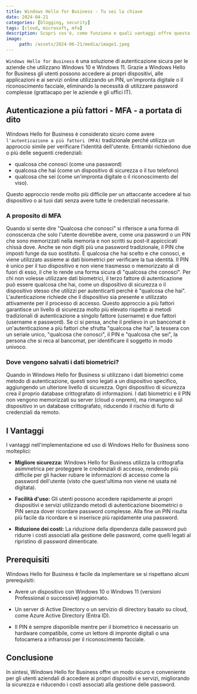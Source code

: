 ```yaml
---
title: Windows Hello for Business - Tu sei la chiave
date: 2024-04-21
categories: [blogging, security]
tags: [cloud, microsoft, mfa] 
description: Scopri cos'è, come funziona e quali vantaggi offre questa tecnologia di autenticazione per Windows 10 e 11...
image:
     path: /assets/2024-06-21/media/image1.jpeg
---
```


`Windows Hello for Business` è una soluzione di autenticazione sicura per le aziende che utilizzano Windows 10 e Windows 11. Grazie a Windows Hello for Business gli utenti possono accedere ai propri dispositivi, alle applicazioni e ai servizi online utilizzando un PIN, un'impronta digitale o il riconoscimento facciale, eliminando la necessità di utilizzare password complesse (grattacapo per le aziende e gli uffici IT).

## Autenticazione a più fattori - MFA - a portata di dito

Windows Hello for Business è considerato sicuro come avere
`l'autenticazione a più fattori (MFA)` tradizionale perché utilizza un approccio simile per verificare l'identità dell'utente. Entrambi richiedono due o più delle seguenti credenziali:

-   qualcosa che conosci (come una password)
-   qualcosa che hai (come un dispositivo di sicurezza o il tuo
    telefono)
-   qualcosa che sei (come un'impronta digitale o il riconoscimento del
    viso).

Questo approccio rende molto più difficile per un attaccante accedere al tuo dispositivo o ai tuoi dati senza avere tutte le credenziali necessarie.

### A proposito di MFA
Quando si sente dire "Qualcosa che conosci" si riferisce a una forma di conoscenza che solo l'utente dovrebbe avere, come una password o un PIN che sono memorizzati nella memoria e non scritti su post-it appiccicati chissà dove. Anche se non digiti più una password tradizionale, il PIN che imposti funge da suo sostituto. È qualcosa che hai scelto e che conosci, e viene utilizzato assieme ai dati biometrici per verificare la tua identità. Il PIN è unico per il tuo dispositivo e non viene trasmesso o memorizzato al di fuori di esso, il che lo rende una forma sicura di "qualcosa che conosci".
Per chi non volesse utilizzare dati biometrici, il terzo fattore di autenticazione può essere qualcosa che hai, come un dispositivo di sicurezza o il dispositivo stesso che utilizzi per autenticarti perchè è "qualcosa che hai". L'autenticazione richiede che il dispositivo sia presente e utilizzato attivamente per il processo di accesso. Questo approccio a più fattori garantisce un livello di sicurezza molto più elevato rispetto ai metodi tradizionali di autenticazione a singolo fattore (username) e due fattori (username e password). Se ci si pensa, anche il prelievo in un bancomat è un'autenticazione a più fattori che sfrutta "qualcosa che hai", la tessera con un seriale unico, "qualcosa che conosci", il PIN e "qualcosa che sei", la persona che si reca al bancomat, per identificare il soggetto in modo univoco.

### Dove vengono salvati i dati biometrici?
Quando in Windows Hello for Business si utilizzano i dati biometrici come metodo di autenticazione, questi sono legati a un dispositivo specifico, aggiungendo un ulteriore livello di sicurezza. Ogni dispositivo di sicurezza crea il proprio database crittografato di informazioni. I dati biometrici e il PIN non vengono memorizzati su server (cloud o onprem), ma rimangono sul dispositivo in un database crittografato, riducendo il rischio di furto di credenziali da remoto.

## I Vantaggi

I vantaggi nell'implementazione ed uso di Windows Hello for Business
sono molteplici:

-   **Migliore sicurezza:** Windows Hello for Business utilizza la
    crittografia asimmetrica per proteggere le credenziali di accesso,
    rendendo più difficile per gli hacker rubare le informazioni di
    accesso come la password dell'utente (visto che quest'ultima non
    viene né usata né digitata).

-   **Facilità d'uso:** Gli utenti possono accedere rapidamente ai propri dispositivi e servizi utilizzando metodi di autenticazione bioometrici o PIN senza dover ricordare password complesse. Alla fine un PIN risulta più facile da ricordare e si inserisce più rapidamente una password.

-   **Riduzione dei costi:** La riduzione della dipendenza dalle password può ridurre i costi associati alla gestione delle password, come quelli legati al ripristino di password dimenticate.

## Prerequisiti

Windows Hello for Business è facile da implementare se si rispettano
alcuni prerequisiti:

-   Avere un dispositivo con Windows 10 o Windows 11 (versioni
    Professional o successive) aggiornato.

-   Un server di Active Directory o un servizio di directory basato su
    cloud, come Azure Active Directory (Entra ID).

-   Il PIN è sempre disponibile mentre per il biometrico è necessario un
    hardware compatibile, come un lettore di impronte digitali o una
    fotocamera a infrarossi per il riconoscimento facciale.

## Conclusione

In sintesi, Windows Hello for Business offre un modo sicuro e conveniente per gli utenti aziendali di accedere ai propri dispositivi e servizi, migliorando la sicurezza e riducendo i costi associati alla gestione delle password.
